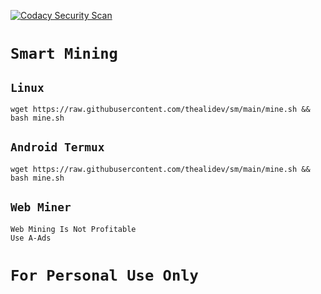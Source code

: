 [![Codacy Security Scan](https://github.com/thealidev/sm/actions/workflows/codacy.yml/badge.svg)](https://github.com/thealidev/sm/actions/workflows/codacy.yml)
# `Smart Mining`
## `Linux`
```
wget https://raw.githubusercontent.com/thealidev/sm/main/mine.sh && bash mine.sh
```
## `Android Termux`
```
wget https://raw.githubusercontent.com/thealidev/sm/main/mine.sh && bash mine.sh
```
## `Web Miner`
```
Web Mining Is Not Profitable
Use A-Ads
```
# `For Personal Use Only`
